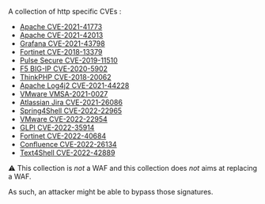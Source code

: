 A collection of http specific CVEs :

 - [Apache CVE-2021-41773](https://cve.circl.lu/cve/CVE-2021-41773)
 - [Apache CVE-2021-42013](https://cve.circl.lu/cve/CVE-2021-42013)
 - [Grafana CVE-2021-43798](https://cve.circl.lu/cve/CVE-2021-43798)
 - [Fortinet CVE-2018-13379](https://cve.circl.lu/cve/CVE-2018-13379)
 - [Pulse Secure CVE-2019-11510](https://cve.circl.lu/cve/CVE-2019-11510)
 - [F5 BIG-IP CVE-2020-5902](https://cve.circl.lu/cve/CVE-2020-5902)
 - [ThinkPHP CVE-2018-20062](https://cve.circl.lu/cve/CVE-2018-20062)
 - [Apache Log4j2 CVE-2021-44228](https://cve.circl.lu/cve/CVE-2021-44228)
 - [VMware VMSA-2021-0027](https://www.vmware.com/security/advisories/VMSA-2021-0027.html)
 - [Atlassian Jira CVE-2021-26086](https://cve.circl.lu/cve/CVE-2021-26086)
 - [Spring4Shell CVE-2022-22965](https://cve.mitre.org/cgi-bin/cvename.cgi?name=CVE-2022-22965)
 - [VMware CVE-2022-22954](https://www.vmware.com/security/advisories/VMSA-2022-0011.html)
 - [GLPI CVE-2022-35914](https://nvd.nist.gov/vuln/detail/CVE-2022-35914)
 - [Fortinet CVE-2022-40684](https://www.horizon3.ai/fortios-fortiproxy-and-fortiswitchmanager-authentication-bypass-technical-deep-dive-cve-2022-40684/)
 - [Confluence CVE-2022-26134](https://cve.mitre.org/cgi-bin/cvename.cgi?name=CVE-2022-26134)
 - [Text4Shell CVE-2022-42889](https://cve.mitre.org/cgi-bin/cvename.cgi?name=CVE-2022-42889)


:warning: This collection is _not_ a WAF and this collection does _not_ aims at replacing a WAF.

As such, an attacker might be able to bypass those signatures.

